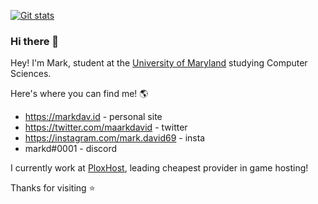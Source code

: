 [![Git stats](https://github-readme-stats.vercel.app/api?username=markd69)](https://github.com/anuraghazra/github-readme-stats)

### Hi there 👋

Hey! I'm Mark, student at the [University of Maryland](https://umd.edu) studying Computer Sciences. 

Here's where you can find me! 🌎
- https://markdav.id - personal site
- https://twitter.com/maarkdavid - twitter
- https://instagram.com/mark.david69 - insta
- markd#0001 - discord

I currently work at [PloxHost](https://plox.host), leading cheapest provider in game hosting!

Thanks for visiting ⭐️
